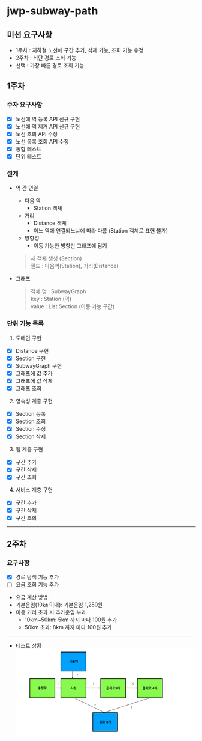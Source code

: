 # jwp-subway-path

## 미션 요구사항
- 1주차 : 지하철 노선에 구간 추가, 삭제 기능, 조회 기능 수정
- 2주차 : 최단 경로 조회 기능
- 선택 : 가장 빠른 경로 조회 기능

## 1주차
### 주차 요구사항
- [x] 노선에 역 등록 API 신규 구현
- [x] 노선에 역 제거 API 신규 구현
- [x] 노선 조회 API 수정
- [x] 노선 목록 조회 API 수정
- [x] 통합 테스트
- [x] 단위 테스트

### 설계
- 역 간 연결
   - 다음 역
      - Station 객체 
   - 거리
      - Distance 객체
      - 어느 역에 연결되느냐에 따라 다름 (Station 객체로 표현 불가)
   - 방향성
      - 이동 가능한 방향만 그래프에 담기
   > 새 객체 생성 (Section) <br/>
   > 필드 : 다음역(Station), 거리(Distance)

  
- 그래프
  > 객체 명 : SubwayGraph <br/>
  > key : Station (역) <br/>
  > value : List Section (이동 가능 구간) <br/>

### 단위 기능 목록

1. 도메인 구현
- [x] Distance 구현
- [x] Section 구현
- [x] SubwayGraph 구현
- [x] 그래프에 값 추가
- [x] 그래프에 값 삭제
- [x] 그래프 조회

2. 영속성 계층 구현
- [x] Section 등록
- [x] Section 조회
- [x] Section 수정
- [x] Section 삭제

3. 웹 계층 구현
- [x] 구간 추가
- [x] 구간 삭제
- [x] 구간 조회

4. 서비스 계층 구현
- [x] 구간 추가
- [x] 구간 삭제
- [x] 구간 조회

---

## 2주차
### 요구사항
- [x] 경로 탐색 기능 추가
- [ ] 요금 조회 기능 추가

-  요금 계산 방법
  - 기본운임(10㎞ 이내): 기본운임 1,250원
  - 이용 거리 초과 시 추가운임 부과
     - 10km~50km: 5km 까지 마다 100원 추가
     - 50km 초과: 8km 까지 마다 100원 추가


---
- 테스트 상황
![img.png](img.png)
